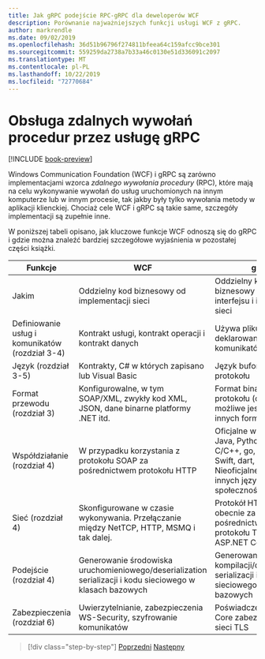 ```yaml
---
title: Jak gRPC podejście RPC-gRPC dla deweloperów WCF
description: Porównanie najważniejszych funkcji usługi WCF z gRPC.
author: markrendle
ms.date: 09/02/2019
ms.openlocfilehash: 36d51b96796f274811bfeea64c159afcc9bce301
ms.sourcegitcommit: 559259da2738a7b33a46c0130e51d336091c2097
ms.translationtype: MT
ms.contentlocale: pl-PL
ms.lasthandoff: 10/22/2019
ms.locfileid: "72770684"
---
```

# <a name="how-grpc-approaches-rpc"></a>Obsługa zdalnych wywołań procedur przez usługę gRPC

[!INCLUDE [book-preview](../../../includes/book-preview.md)]

Windows Communication Foundation (WCF) i gRPC są zarówno implementacjami wzorca *zdalnego wywołania procedury* (RPC), które mają na celu wykonywanie wywołań do usług uruchomionych na innym komputerze lub w innym procesie, tak jakby były tylko wywołania metody w aplikacji klienckiej. Chociaż cele WCF i gRPC są takie same, szczegóły implementacji są zupełnie inne.

W poniższej tabeli opisano, jak kluczowe funkcje WCF odnoszą się do gRPC i gdzie można znaleźć bardziej szczegółowe wyjaśnienia w pozostałej części książki.

| Funkcje | WCF | gRPC |
| -------- | --- | ---- |
| Jakim | Oddzielny kod biznesowy od implementacji sieci | Oddzielny kod biznesowy od definicji interfejsu i implementacji sieci |
| Definiowanie usług i komunikatów (rozdział 3-4)  | Kontrakt usługi, kontrakt operacji i kontrakt danych | Używa pliku proto do deklarowania usług i komunikatów |
| Język (rozdział 3-5) | Kontrakty, C# w których zapisano lub Visual Basic | Język buforowania protokołu |
| Format przewodu (rozdział 3) | Konfigurowalne, w tym SOAP/XML, zwykły kod XML, JSON, dane binarne platformy .NET itd. | Format binarny buforu protokołu (chociaż możliwe jest użycie innych formatów).
| Współdziałanie (rozdział 4) | W przypadku korzystania z protokołu SOAP za pośrednictwem protokołu HTTP | Oficjalne wsparcie: .NET, Java, Python, JavaScript, C/C++, go, Rust, Ruby, Swift, dart, php. Nieoficjalne wsparcie dla innych języków ze społeczności. |
| Sieć (rozdział 4) | Skonfigurowane w czasie wykonywania. Przełączanie między NetTCP, HTTP, MSMQ i tak dalej. | Protokół HTTP/2, obecnie za pośrednictwem protokołu TCP, tylko z ASP.NET Core gRPC. |
| Podejście (rozdział 4) | Generowanie środowiska uruchomieniowego/deserialization serializacji i kodu sieciowego w klasach bazowych | Generowanie czasu kompilacji/deserialization serializacji i kodu sieciowego w klasach bazowych |
| Zabezpieczenia (rozdział 6) | Uwierzytelnianie, zabezpieczenia WS-Security, szyfrowanie komunikatów | Poświadczenia, ASP.NET Core zabezpieczenia, sieci TLS |

>[!div class="step-by-step"]
>[Poprzedni](grpc-overview.md)
>[Następny](interface-definition-language.md)
